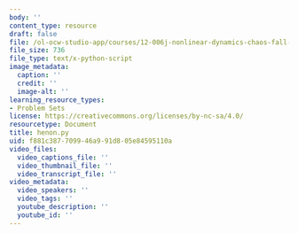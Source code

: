 ```yaml
---
body: ''
content_type: resource
draft: false
file: /ol-ocw-studio-app/courses/12-006j-nonlinear-dynamics-chaos-fall-2022/henon.py
file_size: 736
file_type: text/x-python-script
image_metadata:
  caption: ''
  credit: ''
  image-alt: ''
learning_resource_types:
- Problem Sets
license: https://creativecommons.org/licenses/by-nc-sa/4.0/
resourcetype: Document
title: henon.py
uid: f881c387-7099-46a9-91d8-05e84595110a
video_files:
  video_captions_file: ''
  video_thumbnail_file: ''
  video_transcript_file: ''
video_metadata:
  video_speakers: ''
  video_tags: ''
  youtube_description: ''
  youtube_id: ''
---
```

